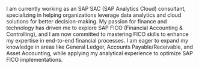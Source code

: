 I am currently working as an SAP SAC (SAP Analytics Cloud) consultant, specializing in helping organizations leverage data analytics and cloud solutions for better decision-making. My passion for finance and technology has driven me to explore SAP FICO (Financial Accounting & Controlling), and I am now committed to mastering FICO skills to enhance my expertise in end-to-end financial processes. I am eager to expand my knowledge in areas like General Ledger, Accounts Payable/Receivable, and Asset Accounting, while applying my analytical experience to optimize SAP FICO implementations.
